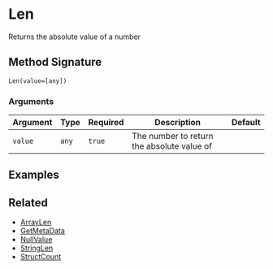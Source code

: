 # Len

Returns the absolute value of a number

## Method Signature

```
Len(value=[any])
```

### Arguments

| Argument | Type  | Required | Description                                | Default |
| -------- | ----- | -------- | ------------------------------------------ | ------- |
| `value`  | `any` | `true`   | The number to return the absolute value of |         |

## Examples

## Related

* [ArrayLen](arraylen.md)
* [GetMetaData](getmetadata.md)
* [NullValue](nullvalue.md)
* [StringLen](stringlen.md)
* [StructCount](structcount.md)
